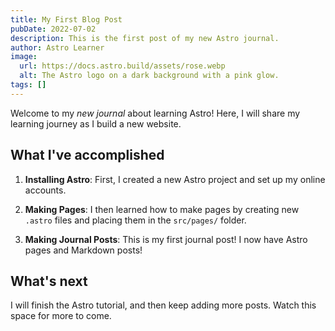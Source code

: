 ```yaml
---
title: My First Blog Post
pubDate: 2022-07-02
description: This is the first post of my new Astro journal.
author: Astro Learner
image:
  url: https://docs.astro.build/assets/rose.webp
  alt: The Astro logo on a dark background with a pink glow.
tags: []
---
```




Welcome to my _new journal_ about learning Astro! Here, I will share my learning journey as I build a new website.

## What I've accomplished

1. **Installing Astro**: First, I created a new Astro project and set up my online accounts.

2. **Making Pages**: I then learned how to make pages by creating new `.astro` files and placing them in the `src/pages/` folder.

3. **Making Journal Posts**: This is my first journal post! I now have Astro pages and Markdown posts!

## What's next

I will finish the Astro tutorial, and then keep adding more posts. Watch this space for more to come.

